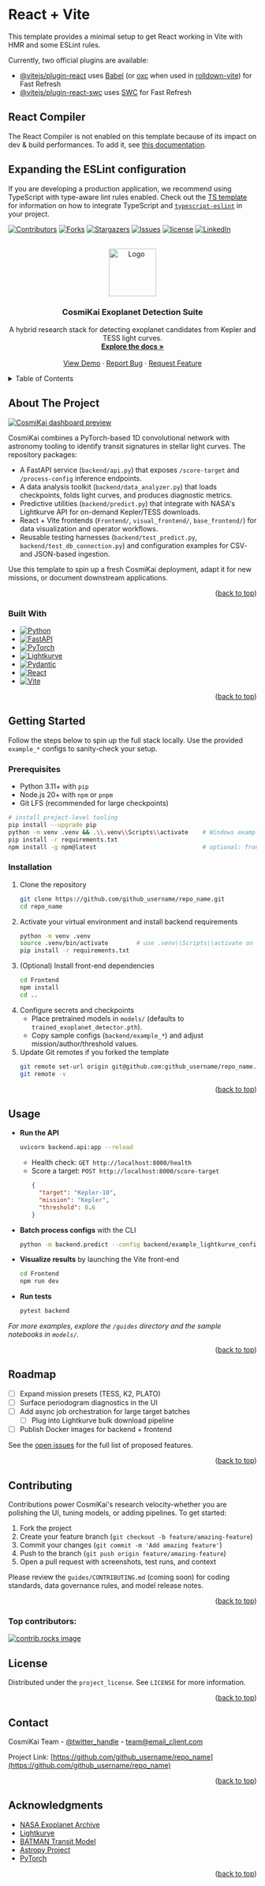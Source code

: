 # React + Vite

This template provides a minimal setup to get React working in Vite with HMR and some ESLint rules.

Currently, two official plugins are available:

- [@vitejs/plugin-react](https://github.com/vitejs/vite-plugin-react/blob/main/packages/plugin-react) uses [Babel](https://babeljs.io/) (or [oxc](https://oxc.rs) when used in [rolldown-vite](https://vite.dev/guide/rolldown)) for Fast Refresh
- [@vitejs/plugin-react-swc](https://github.com/vitejs/vite-plugin-react/blob/main/packages/plugin-react-swc) uses [SWC](https://swc.rs/) for Fast Refresh

## React Compiler

The React Compiler is not enabled on this template because of its impact on dev & build performances. To add it, see [this documentation](https://react.dev/learn/react-compiler/installation).

## Expanding the ESLint configuration

If you are developing a production application, we recommend using TypeScript with type-aware lint rules enabled. Check out the [TS template](https://github.com/vitejs/vite/tree/main/packages/create-vite/template-react-ts) for information on how to integrate TypeScript and [`typescript-eslint`](https://typescript-eslint.io) in your project.


<!-- Improved compatibility of back to top link: See: https://github.com/othneildrew/Best-README-Template/pull/73 -->
<a id="readme-top"></a>
<!--
*** CosmiKai README Template based on the Best-README-Template.
*** Replace placeholder values (owner, repo, contact info) with your project details.
-->

[![Contributors][contributors-shield]][contributors-url]
[![Forks][forks-shield]][forks-url]
[![Stargazers][stars-shield]][stars-url]
[![Issues][issues-shield]][issues-url]
[![license][license-shield]][license-url]
[![LinkedIn][linkedin-shield]][linkedin-url]

<br />
<div align="center">
  <a href="https://github.com/github_username/repo_name">
    <img src="images/logo.png" alt="Logo" width="96" height="96">
  </a>

<h3 align="center">CosmiKai Exoplanet Detection Suite</h3>

  <p align="center">
    A hybrid research stack for detecting exoplanet candidates from Kepler and TESS light curves.
    <br />
    <a href="https://github.com/github_username/repo_name"><strong>Explore the docs &raquo;</strong></a>
    <br />
    <br />
    <a href="https://github.com/github_username/repo_name#usage">View Demo</a>
    &middot;
    <a href="https://github.com/github_username/repo_name/issues/new?labels=bug&template=bug-report---.md">Report Bug</a>
    &middot;
    <a href="https://github.com/github_username/repo_name/issues/new?labels=enhancement&template=feature-request---.md">Request Feature</a>
  </p>
</div>

<details>
  <summary>Table of Contents</summary>
  <ol>
    <li>
      <a href="#about-the-project">About The Project</a>
      <ul>
        <li><a href="#built-with">Built With</a></li>
      </ul>
    </li>
    <li>
      <a href="#getting-started">Getting Started</a>
      <ul>
        <li><a href="#prerequisites">Prerequisites</a></li>
        <li><a href="#installation">Installation</a></li>
      </ul>
    </li>
    <li><a href="#usage">Usage</a></li>
    <li><a href="#roadmap">Roadmap</a></li>
    <li><a href="#contributing">Contributing</a></li>
    <li><a href="#license">License</a></li>
    <li><a href="#contact">Contact</a></li>
    <li><a href="#acknowledgments">Acknowledgments</a></li>
  </ol>
</details>

## About The Project

[![CosmiKai dashboard preview][product-screenshot]](https://example.com)

CosmiKai combines a PyTorch-based 1D convolutional network with astronomy tooling to identify transit signatures in stellar light curves. The repository packages:

- A FastAPI service (`backend/api.py`) that exposes `/score-target` and `/process-config` inference endpoints.
- A data analysis toolkit (`backend/data_analyzer.py`) that loads checkpoints, folds light curves, and produces diagnostic metrics.
- Predictive utilities (`backend/predict.py`) that integrate with NASA's Lightkurve API for on-demand Kepler/TESS downloads.
- React + Vite frontends (`Frontend/`, `visual_frontend/`, `base_frontend/`) for data visualization and operator workflows.
- Reusable testing harnesses (`backend/test_predict.py`, `backend/test_db_connection.py`) and configuration examples for CSV- and JSON-based ingestion.

Use this template to spin up a fresh CosmiKai deployment, adapt it for new missions, or document downstream applications.

<p align="right">(<a href="#readme-top">back to top</a>)</p>

### Built With

* [![Python][Python-badge]][Python-url]
* [![FastAPI][FastAPI-badge]][FastAPI-url]
* [![PyTorch][PyTorch-badge]][PyTorch-url]
* [![Lightkurve][Lightkurve-badge]][Lightkurve-url]
* [![Pydantic][Pydantic-badge]][Pydantic-url]
* [![React][React.js]][React-url]
* [![Vite][Vite-badge]][Vite-url]

<p align="right">(<a href="#readme-top">back to top</a>)</p>

## Getting Started

Follow the steps below to spin up the full stack locally. Use the provided `example_*` configs to sanity-check your setup.

### Prerequisites

- Python 3.11+ with `pip`
- Node.js 20+ with `npm` or `pnpm`
- Git LFS (recommended for large checkpoints)

```sh
# install project-level tooling
pip install --upgrade pip
python -m venv .venv && .\\.venv\\Scripts\\activate    # Windows example
pip install -r requirements.txt
npm install -g npm@latest                              # optional: front-end tooling
```

### Installation

1. Clone the repository
   ```sh
   git clone https://github.com/github_username/repo_name.git
   cd repo_name
   ```
2. Activate your virtual environment and install backend requirements
   ```sh
   python -m venv .venv
   source .venv/bin/activate        # use .venv\\Scripts\\activate on Windows
   pip install -r requirements.txt
   ```
3. (Optional) Install front-end dependencies
   ```sh
   cd Frontend
   npm install
   cd ..
   ```
4. Configure secrets and checkpoints
   - Place pretrained models in `models/` (defaults to `trained_exoplanet_detector.pth`).
   - Copy sample configs (`backend/example_*`) and adjust mission/author/threshold values.
5. Update Git remotes if you forked the template
   ```sh
   git remote set-url origin git@github.com:github_username/repo_name.git
   git remote -v
   ```

<p align="right">(<a href="#readme-top">back to top</a>)</p>

## Usage

- **Run the API**
  ```sh
  uvicorn backend.api:app --reload
  ```
  - Health check: `GET http://localhost:8000/health`
  - Score a target: `POST http://localhost:8000/score-target`
    ```json
    {
      "target": "Kepler-10",
      "mission": "Kepler",
      "threshold": 0.6
    }
    ```
- **Batch process configs** with the CLI
  ```sh
  python -m backend.predict --config backend/example_lightkurve_config.json
  ```
- **Visualize results** by launching the Vite front-end
  ```sh
  cd Frontend
  npm run dev
  ```
- **Run tests**
  ```sh
  pytest backend
  ```

_For more examples, explore the `/guides` directory and the sample notebooks in `models/`._

<p align="right">(<a href="#readme-top">back to top</a>)</p>

## Roadmap

- [ ] Expand mission presets (TESS, K2, PLATO)
- [ ] Surface periodogram diagnostics in the UI
- [ ] Add async job orchestration for large target batches
    - [ ] Plug into Lightkurve bulk download pipeline
- [ ] Publish Docker images for backend + frontend

See the [open issues](https://github.com/github_username/repo_name/issues) for the full list of proposed features.

<p align="right">(<a href="#readme-top">back to top</a>)</p>

## Contributing

Contributions power CosmiKai's research velocity-whether you are polishing the UI, tuning models, or adding pipelines. To get started:

1. Fork the project
2. Create your feature branch (`git checkout -b feature/amazing-feature`)
3. Commit your changes (`git commit -m 'Add amazing feature'`)
4. Push to the branch (`git push origin feature/amazing-feature`)
5. Open a pull request with screenshots, test runs, and context

Please review the `guides/CONTRIBUTING.md` (coming soon) for coding standards, data governance rules, and model release notes.

<p align="right">(<a href="#readme-top">back to top</a>)</p>

### Top contributors:

<a href="https://github.com/github_username/repo_name/graphs/contributors">
  <img src="https://contrib.rocks/image?repo=github_username/repo_name" alt="contrib.rocks image" />
</a>

## License

Distributed under the `project_license`. See `LICENSE` for more information.

<p align="right">(<a href="#readme-top">back to top</a>)</p>

## Contact

CosmiKai Team - [@twitter_handle](https://twitter.com/twitter_handle) - team@email_client.com

Project Link: [https://github.com/github_username/repo_name](https://github.com/github_username/repo_name)

<p align="right">(<a href="#readme-top">back to top</a>)</p>

## Acknowledgments

* [NASA Exoplanet Archive](https://exoplanetarchive.ipac.caltech.edu/)
* [Lightkurve](https://docs.lightkurve.org/)
* [BATMAN Transit Model](https://www.cfa.harvard.edu/~lkreidberg/batman/)
* [Astropy Project](https://www.astropy.org/)
* [PyTorch](https://pytorch.org/)

<p align="right">(<a href="#readme-top">back to top</a>)</p>

<!-- MARKDOWN LINKS & IMAGES -->
[contributors-shield]: https://img.shields.io/github/contributors/github_username/repo_name.svg?style=for-the-badge
[contributors-url]: https://github.com/github_username/repo_name/graphs/contributors
[forks-shield]: https://img.shields.io/github/forks/github_username/repo_name.svg?style=for-the-badge
[forks-url]: https://github.com/github_username/repo_name/network/members
[stars-shield]: https://img.shields.io/github/stars/github_username/repo_name.svg?style=for-the-badge
[stars-url]: https://github.com/github_username/repo_name/stargazers
[issues-shield]: https://img.shields.io/github/issues/github_username/repo_name.svg?style=for-the-badge
[issues-url]: https://github.com/github_username/repo_name/issues
[license-shield]: https://img.shields.io/github/license/github_username/repo_name.svg?style=for-the-badge
[license-url]: https://github.com/github_username/repo_name/blob/main/LICENSE
[linkedin-shield]: https://img.shields.io/badge/-LinkedIn-black.svg?style=for-the-badge&logo=linkedin&colorB=555
[linkedin-url]: https://linkedin.com/in/linkedin_username
[product-screenshot]: images/screenshot.png

[Python-badge]: https://img.shields.io/badge/Python-14354C?style=for-the-badge&logo=python&logoColor=white
[Python-url]: https://www.python.org/
[FastAPI-badge]: https://img.shields.io/badge/FastAPI-009688?style=for-the-badge&logo=fastapi&logoColor=white
[FastAPI-url]: https://fastapi.tiangolo.com/
[PyTorch-badge]: https://img.shields.io/badge/PyTorch-EE4C2C?style=for-the-badge&logo=pytorch&logoColor=white
[PyTorch-url]: https://pytorch.org/
[Lightkurve-badge]: https://img.shields.io/badge/Lightkurve-1B2A4B?style=for-the-badge
[Lightkurve-url]: https://docs.lightkurve.org/
[Pydantic-badge]: https://img.shields.io/badge/Pydantic-0082C9?style=for-the-badge&logo=pydantic&logoColor=white
[Pydantic-url]: https://docs.pydantic.dev/
[Vite-badge]: https://img.shields.io/badge/Vite-646CFF?style=for-the-badge&logo=vite&logoColor=white
[React.js]: https://img.shields.io/badge/React-20232A?style=for-the-badge&logo=react&logoColor=61DAFB
[React-url]: https://reactjs.org/
[Vite-url]: https://vitejs.dev/


